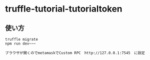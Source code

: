 # truffle-tutorial-tutorialtoken

## 使い方 
~~~truffle compile
truffle migrate
npm run dev~~~

ブラウザが開くのでmetamaskでCustom RPC　http://127.0.0.1:7545　に設定  
